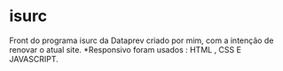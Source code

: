 # isurc
Front do programa isurc da Dataprev criado por mim, com a intenção de renovar o atual site.
*Responsivo
foram usados : HTML , CSS E JAVASCRIPT.
